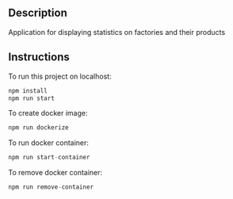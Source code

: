 ## Description
Application for displaying statistics on factories and their products

## Instructions

To run this project on localhost:

```typescript
npm install
npm run start
```

To create docker image:

```typescript
npm run dockerize
```

To run docker container:

```typescript
npm run start-container
```

To remove docker container:

```typescript
npm run remove-container
```